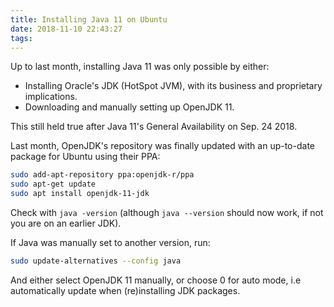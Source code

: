 ```yaml
---
title: Installing Java 11 on Ubuntu
date: 2018-11-10 22:43:27
tags:
---
```


Up to last month, installing Java 11 was only possible by either:

- Installing Oracle's JDK (HotSpot JVM), with its business and proprietary implications.
- Downloading and manually setting up OpenJDK 11.

This still held true after Java 11's General Availability on Sep. 24 2018.

Last month, OpenJDK's repository was finally updated with an up-to-date package for Ubuntu using their PPA:

```bash
sudo add-apt-repository ppa:openjdk-r/ppa
sudo apt-get update
sudo apt install openjdk-11-jdk
```

Check with `java -version` (although `java --version` should now work, if not you are on an earlier JDK).

If Java was manually set to another version, run:

```bash
sudo update-alternatives --config java
```

And either select OpenJDK 11 manually, or choose 0 for auto mode, i.e automatically update when (re)installing JDK packages.